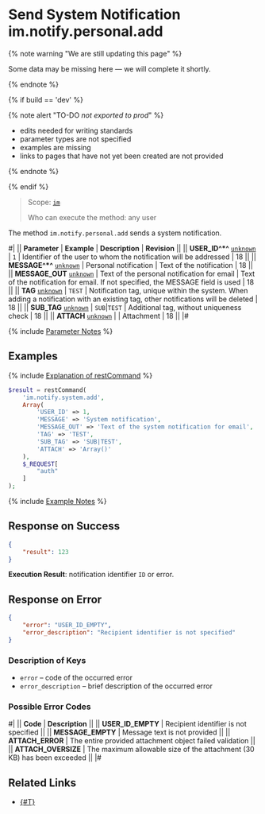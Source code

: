 # Send System Notification im.notify.personal.add

{% note warning "We are still updating this page" %}

Some data may be missing here — we will complete it shortly.

{% endnote %}

{% if build == 'dev' %}

{% note alert "TO-DO _not exported to prod_" %}

- edits needed for writing standards
- parameter types are not specified
- examples are missing
- links to pages that have not yet been created are not provided

{% endnote %}

{% endif %}

> Scope: [`im`](../../scopes/permissions.md)
>
> Who can execute the method: any user

The method `im.notify.personal.add` sends a system notification.

#|
|| **Parameter** | **Example** | **Description** | **Revision** ||
|| **USER_ID^*^**
[`unknown`](../../data-types.md) | `1` | Identifier of the user to whom the notification will be addressed | 18 ||
|| **MESSAGE^*^**
[`unknown`](../../data-types.md) | Personal notification | Text of the notification | 18 ||
|| **MESSAGE_OUT**
[`unknown`](../../data-types.md) | Text of the personal notification for email | Text of the notification for email. If not specified, the MESSAGE field is used | 18 ||
|| **TAG**
[`unknown`](../../data-types.md) | `TEST` | Notification tag, unique within the system. When adding a notification with an existing tag, other notifications will be deleted | 18 ||
|| **SUB_TAG**
[`unknown`](../../data-types.md) | `SUB`\|`TEST` | Additional tag, without uniqueness check | 18 ||
|| **ATTACH**
[`unknown`](../../data-types.md) | | Attachment | 18 ||
|#

{% include [Parameter Notes](../../../_includes/required.md) %}

## Examples

{% include [Explanation of restCommand](../_includes/rest-command.md) %}

```php
$result = restCommand(
    'im.notify.system.add',
    Array(
        'USER_ID' => 1,
        'MESSAGE' => 'System notification',
        'MESSAGE_OUT' => 'Text of the system notification for email',
        'TAG' => 'TEST',
        'SUB_TAG' => 'SUB|TEST',
        'ATTACH' => 'Array()'
    ),
    $_REQUEST[
        "auth"
    ]
);
```

{% include [Example Notes](../../../_includes/examples.md) %}

## Response on Success

```json
{
    "result": 123
}
```

**Execution Result**: notification identifier `ID` or error.

## Response on Error

```json
{
    "error": "USER_ID_EMPTY",
    "error_description": "Recipient identifier is not specified"
}
```

### Description of Keys

- `error` – code of the occurred error
- `error_description` – brief description of the occurred error

### Possible Error Codes

#|
|| **Code** | **Description** ||
|| **USER_ID_EMPTY** | Recipient identifier is not specified ||
|| **MESSAGE_EMPTY** | Message text is not provided ||
|| **ATTACH_ERROR** | The entire provided attachment object failed validation ||
|| **ATTACH_OVERSIZE** | The maximum allowable size of the attachment (30 KB) has been exceeded ||
|#

## Related Links

- [{#T}](../messages/attachments/index.md)